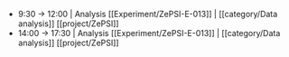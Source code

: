 - 9:30 -> 12:00 | Analysis [[Experiment/ZePSI-E-013]] | [[category/Data analysis]] [[project/ZePSI]]
- 14:00 -> 17:30 | Analysis [[Experiment/ZePSI-E-013]] | [[category/Data analysis]] [[project/ZePSI]]